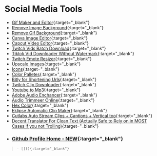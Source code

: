 # Social Media Tools 
- [Gif Maker and Editor](https://ezgif.com/video-to-gif){:target="_blank"}
- [Remove Image Background](https://www.remove.bg/upload){:target="_blank"}
- [Remove Gif Background](https://www.unscreen.com/upload){:target="_blank"}
- [Canva Image Editor](https://www.canva.com/){:target="_blank"}
- [Capcut Video Editor](https://www.capcut.com/my-edit){:target="_blank"}
- [Twitch Vids Batch Download](https://www.twitchanz.com/){:target="_blank"}
- [Tiktok Vid Downloader Without Watermark](https://snaptik.app/){:target="_blank"}
- [Twitch Emote Resizer](https://tma02.github.io/twitch-emote-resizer/){:target="_blank"}
- [Upscale Images](https://imgupscaler.com/){:target="_blank"}
- [Icons](https://www.flaticon.com/){:target="_blank"}
- [Color Palletes](https://colorhunt.co/){:target="_blank"}
- [Bitly for Shortening Urls](https://app.bitly.com/){:target="_blank"}
- [Twitch Clip Downloader](https://clipr.xyz/){:target="_blank"}
- [Youtube to Mp3](https://ytmp3.nu/CNtD/){:target="_blank"}
- [Adobe Audio Enchancer](https://podcast.adobe.com/){:target="_blank"}
- [Audio Trimmeer Online](https://audiotrimmer.com/){:target="_blank"}
- [Hex Color](https://www.google.com/search?q=hex+color&oq=hex+color&gs_lcrp=EgZjaHJvbWUyBggAEEUYOTIGCAEQLhhA0gEIMTI5MWowajGoAgCwAgA&sourceid=chrome&ie=UTF-8){:target="_blank"}
- [Eklipse Automatic Clip Maker](https://studio.eklipse.gg/){:target="_blank"}
- [Cutlabs Auto Stream Clips + Captions + Vertical too](https://cutlabs.ai/){:target="_blank"}
- [Decent Translator For Clean Text (Actually Safe to Rely on in MOST Cases if you not Trolling)](https://www.deepl.com/){:target="_blank"}
- ### [Github Profile Home - NEW](https://github.com/NqmaNazad){:target="_blank"}
> ```- [](){:target="_blank"}```
